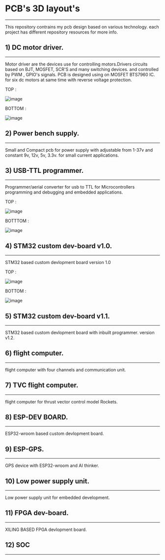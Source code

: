 # PCB's 3D layout's
---
This repository contrains my pcb design based on various technology. each project has different repository resources for more info.



## 1) DC motor driver.

---

Motor driver are the devices use for controlling motors.Drivers circuits based on BJT, MOSFET, SCR'S and many switching devices.
and controlled by PWM , GPIO's signals.
PCB is designed using on MOSFET BTS7960 IC.
for  six dc motors at same time with reverse voltage protection.

   TOP :
    
![image](https://github.com/Himanshukohale22/My-designs/assets/114358863/417be6b6-0469-4558-b495-6febdaf5d5b0)

   BOTTOM :
    
 ![image](https://github.com/Himanshukohale22/My-designs/assets/114358863/90b4cf78-ae9b-4529-9c10-98701d2d6684)


## 2) Power bench supply.
---
Small and Compact pcb for power supply with adjustable from 1-37v and constant 9v, 12v, 5v, 3.3v. for small current applications.




## 3) USB-TTL programmer.
---
Programmer/aerial converter for usb to TTL for Microcontrollers programming and debugging and embedded applications.

   TOP :

   ![image](https://github.com/Himanshukohale22/My-designs/assets/114358863/60ba0698-8a26-4248-838f-e77925a22d94)


   BOTTTOM : 
   
   ![image](https://github.com/Himanshukohale22/My-designs/assets/114358863/43f06864-87b5-4f8d-80e3-c9d36f74d612)
   

## 4) STM32 custom dev-board v1.0.
---
STM32 based custom devlopment board version 1.0

TOP :

![image](https://github.com/Himanshukohale22/My-designs/assets/114358863/13d2594e-c80f-416e-99e2-1da25ae6a1e8)


BOTTOM :

![image](https://github.com/Himanshukohale22/My-designs/assets/114358863/ea5c7781-c8cd-425c-b4ef-af29e8480a56)



## 5) STM32 custom dev-board v1.1.
---
STM32 based custom devlopment board with inbuilt programmer. version v1.2.



## 6) flight computer.
---
flight computer with four channels and communication unit. 



## 7) TVC flight computer.
---
flight computer for thrust vector control model Rockets.





## 8) ESP-DEV BOARD.
---
ESP32-wroom based custom devlopment board.





## 9) ESP-GPS.
---
GPS device with ESP32-wroom and AI thinker.



## 10) Low power supply unit.
---
Low power supply unit for embedded development.


 
## 11) FPGA dev-board.
---
XILING BASED FPGA devlopment board.



## 12) SOC 
---




